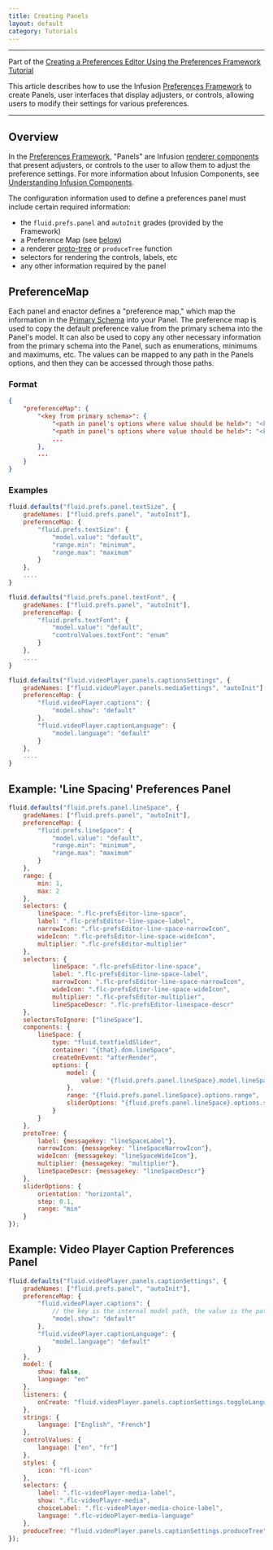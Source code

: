 ```yaml
---
title: Creating Panels
layout: default
category: Tutorials
---
```


---
Part of the [Creating a Preferences Editor Using the Preferences Framework Tutorial](CreatingAPreferencesEditorUsingThePreferencesFramework.md)

This article describes how to use the Infusion [Preferences Framework](../PreferencesFramework.md)
to create Panels, user interfaces that display adjusters, or controls, allowing users to modify their settings for various preferences.

---

## Overview ##

In the [Preferences Framework](../PreferencesFramework.md), "Panels" are Infusion [renderer components](../tutorial-gettingStartedWithInfusion/RendererComponents.md) that present adjusters, or controls to the user to allow them to adjust the preference settings. For more information about Infusion Components, see [Understanding Infusion Components](../UnderstandingInfusionComponents.md).

The configuration information used to define a preferences panel must include certain required information:

* the `fluid.prefs.panel` and `autoInit` grades (provided by the Framework)
* a Preference Map (see [below](#preferencemap))
* a renderer [proto-tree](../RendererComponentTrees.md) or `produceTree` function
* selectors for rendering the controls, labels, etc
* any other information required by the panel

## PreferenceMap ##

Each panel and enactor defines a "preference map," which map the information in the [Primary Schema](../PrimarySchemaForPreferencesFramework.md) into your Panel. The preference map is used to copy the default preference value from the primary schema into the Panel's model. It can also be used to copy any other necessary information from the primary schema into the Panel, such as enumerations, minimums and maximums, etc. The values can be mapped to any path in the Panels options, and then they can be accessed through those paths.

### Format ###

```json
{
    "preferenceMap": {
        "<key from primary schema>": {
            "<path in panel's options where value should be held>": "<key in primary schema where value held>",
            "<path in panel's options where value should be held>": "<key in primary schema where value held>",
            ...
        },
        ...
    }
}
```

### Examples ###

```javascript
fluid.defaults("fluid.prefs.panel.textSize", {
    gradeNames: ["fluid.prefs.panel", "autoInit"],
    preferenceMap: {
        "fluid.prefs.textSize": {
            "model.value": "default",
            "range.min": "minimum",
            "range.max": "maximum"
        }
    },
    ....
}
```

```javascript
fluid.defaults("fluid.prefs.panel.textFont", {
    gradeNames: ["fluid.prefs.panel", "autoInit"],
    preferenceMap: {
        "fluid.prefs.textFont": {
            "model.value": "default",
            "controlValues.textFont": "enum"
        }
    },
    ....
}
```

```javascript
fluid.defaults("fluid.videoPlayer.panels.captionsSettings", {
    gradeNames: ["fluid.videoPlayer.panels.mediaSettings", "autoInit"],
    preferenceMap: {
        "fluid.videoPlayer.captions": {
            "model.show": "default"
        },
        "fluid.videoPlayer.captionLanguage": {
            "model.language": "default"
        }
    },
    ....
}
```

## Example: 'Line Spacing' Preferences Panel

```javascript
fluid.defaults("fluid.prefs.panel.lineSpace", {
    gradeNames: ["fluid.prefs.panel", "autoInit"],
    preferenceMap: {
        "fluid.prefs.lineSpace": {
            "model.value": "default",
            "range.min": "minimum",
            "range.max": "maximum"
        }
    },
    range: {
        min: 1,
        max: 2
    },
    selectors: {
        lineSpace: ".flc-prefsEditor-line-space",
        label: ".flc-prefsEditor-line-space-label",
        narrowIcon: ".flc-prefsEditor-line-space-narrowIcon",
        wideIcon: ".flc-prefsEditor-line-space-wideIcon",
        multiplier: ".flc-prefsEditor-multiplier"
    },
    selectors: {
            lineSpace: ".flc-prefsEditor-line-space",
            label: ".flc-prefsEditor-line-space-label",
            narrowIcon: ".flc-prefsEditor-line-space-narrowIcon",
            wideIcon: ".flc-prefsEditor-line-space-wideIcon",
            multiplier: ".flc-prefsEditor-multiplier",
            lineSpaceDescr: ".flc-prefsEditor-linespace-descr"
    },
    selectorsToIgnore: ["lineSpace"],
    components: {
        lineSpace: {
            type: "fluid.textfieldSlider",
            container: "{that}.dom.lineSpace",
            createOnEvent: "afterRender",
            options: {
                model: {
                    value: "{fluid.prefs.panel.lineSpace}.model.lineSpace"
                },
                range: "{fluid.prefs.panel.lineSpace}.options.range",
                sliderOptions: "{fluid.prefs.panel.lineSpace}.options.sliderOptions"
            }
        }
    },
    protoTree: {
        label: {messagekey: "lineSpaceLabel"},
        narrowIcon: {messagekey: "lineSpaceNarrowIcon"},
        wideIcon: {messagekey: "lineSpaceWideIcon"},
        multiplier: {messagekey: "multiplier"},
        lineSpaceDescr: {messagekey: "lineSpaceDescr"}
    },
    sliderOptions: {
        orientation: "horizontal",
        step: 0.1,
        range: "min"
    }
});
```

## Example: Video Player Caption Preferences Panel ##

```javascript
fluid.defaults("fluid.videoPlayer.panels.captionSettings", {
    gradeNames: ["fluid.prefs.panel", "autoInit"],
    preferenceMap: {
        "fluid.videoPlayer.captions": {
            // the key is the internal model path, the value is the path into the schema
            "model.show": "default"
        },
        "fluid.videoPlayer.captionLanguage": {
            "model.language": "default"
        }
    },
    model: {
        show: false,
        language: "en"
    },
    listeners: {
        onCreate: "fluid.videoPlayer.panels.captionSettings.toggleLanguageOnShow"
    },
    strings: {
        language: ["English", "French"]
    },
    controlValues: {
        language: ["en", "fr"]
    },
    styles: {
        icon: "fl-icon"
    },
    selectors: {
        label: ".flc-videoPlayer-media-label",
        show: ".flc-videoPlayer-media",
        choiceLabel: ".flc-videoPlayer-media-choice-label",
        language: ".flc-videoPlayer-media-language"
    },
    produceTree: "fluid.videoPlayer.panels.captionSettings.produceTree"
});
```
